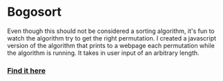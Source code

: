﻿# Bogosort

Even though this should not be considered a sorting algorithm, it's fun to watch the algorithm try to get the right permutation. I created a javascript version of the algorithm that prints to a webpage each permutation while the algorithm is running. It takes in user input of an arbitrary length.

### [Find it here](https://jess-ingraham.github.io/bogosort/)
